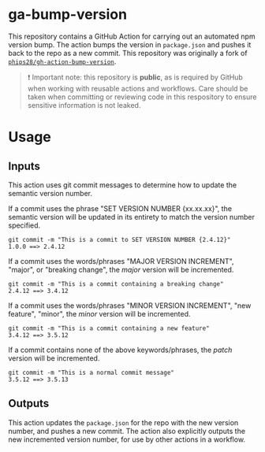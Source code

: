 # ga-bump-version

This repository contains a GitHub Action for carrying out an automated npm version bump. The action bumps the version in `package.json` and pushes it back to the repo as a new commit. This repository was originally a fork of [`phips28/gh-action-bump-version`](https://github.com/phips28/gh-action-bump-version). 

> ❗ Important note: this repository is **public**, as is required by GitHub when working with reusable actions and workflows. Care should be taken when committing or reviewing code in this respository to ensure sensitive information is not leaked.


# Usage

## Inputs

This action uses git commit messages to determine how to update the semantic version number.

If a commit uses the phrase "SET VERSION NUMBER {xx.xx.xx}", the semantic version will be updated in its entirety to match the version number specified.
```
git commit -m "This is a commit to SET VERSION NUMBER {2.4.12}"
1.0.0 ==> 2.4.12
```

If a commit uses the words/phrases "MAJOR VERSION INCREMENT", "major", or "breaking change", the _major_ version will be incremented.
```
git commit -m "This is a commit containing a breaking change"
2.4.12 ==> 3.4.12
```

If a commit uses the words/phrases "MINOR VERSION INCREMENT", "new feature", "minor", the _minor_ version will be incremented.
```
git commit -m "This is a commit containing a new feature"
3.4.12 ==> 3.5.12
```

If a commit contains none of the above keywords/phrases, the _patch_ version will be incremented.
```
git commit -m "This is a normal commit message"
3.5.12 ==> 3.5.13
```

## Outputs

This action updates the `package.json` for the repo with the new version number, and pushes a new commit. The action also explicitly outputs the new incremented version number, for use by other actions in a workflow.